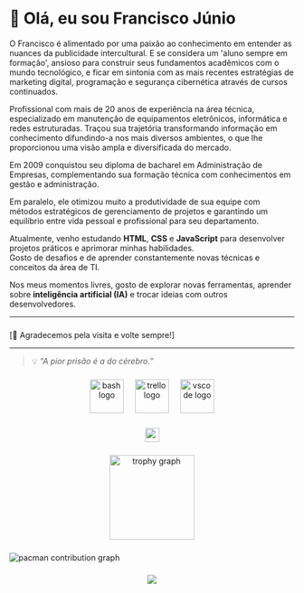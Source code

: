 # 👋 Olá, eu sou Francisco Júnio


O Francisco é alimentado por uma paixão ao conhecimento em entender as nuances da publicidade intercultural. E se considera um 'aluno sempre em formação', ansioso para construir seus fundamentos acadêmicos com o mundo tecnológico, e ficar em sintonia com as mais recentes estratégias de marketing digital, programação e segurança cibernética através de cursos continuados.


Profissional com mais de 20 anos de experiência na área técnica, especializado em manutenção de equipamentos eletrônicos, informática e redes estruturadas. Traçou sua trajetória transformando informação em conhecimento difundindo-a nos mais diversos ambientes, o que lhe proporcionou uma visão ampla e diversificada do mercado.

Em 2009 conquistou seu diploma de bacharel em Administração de Empresas, complementando sua formação técnica com conhecimentos em gestão e administração.

Em paralelo, ele otimizou muito a produtividade de sua equipe com métodos estratégicos de gerenciamento de projetos e garantindo um equilíbrio entre vida pessoal e profissional para seu departamento.

Atualmente, venho estudando **HTML**, **CSS** e **JavaScript** para desenvolver projetos práticos e aprimorar minhas habilidades.  
Gosto de desafios e de aprender constantemente novas técnicas e conceitos da área de TI.

Nos meus momentos livres, gosto de explorar novas ferramentas, aprender sobre **inteligência artificial (IA)** e trocar ideias com outros desenvolvedores.

---

###

[🔗 Agradecemos pela visita e volte sempre!]

---

> 💡 *“A pior prisão é a do cérebro.”*
###

<div align="center">
  <img src="https://cdn.jsdelivr.net/gh/devicons/devicon/icons/bash/bash-original.svg" height="60" alt="bash logo"  />
  <img width="12" />
  <img src="https://cdn.jsdelivr.net/gh/devicons/devicon/icons/trello/trello-plain.svg" height="60" alt="trello logo"  />
  <img width="12" />
  <img src="https://cdn.jsdelivr.net/gh/devicons/devicon/icons/vscode/vscode-original.svg" height="60" alt="vscode logo"  />
</div>

###

<div align="center">
  <a href="https://www.youtube.com/@ftvcanal06FTV" target="_blank">
    <img src="https://img.shields.io/static/v1?message=Youtube&logo=youtube&label=&color=FF0000&logoColor=white&labelColor=&style=for-the-badge" height="25" alt="youtube logo"  />
  </a>
</div>

###

<div align="center">
  <img src="https://github-profile-trophy.vercel.app?username=fjmagalhaes&theme=dracula&column=-1&row=1&margin-w=8&margin-h=8&no-bg=false&no-frame=false&order=4" height="150" alt="trophy graph"  />
</div>

###

<picture>
  <source media="(prefers-color-scheme: dark)" srcset="https://raw.githubusercontent.com/fjmagalhaes/fjmagalhaes/output/pacman-contribution-graph-dark.svg">
  <source media="(prefers-color-scheme: light)" srcset="https://raw.githubusercontent.com/fjmagalhaes/fjmagalhaes/output/pacman-contribution-graph.svg">
  <img alt="pacman contribution graph" src="https://raw.githubusercontent.com/fjmagalhaes/fjmagalhaes/output/pacman-contribution-graph.svg">
</picture>

###

<div align="center">
  <img src="https://visitor-badge.laobi.icu/badge?page_id=fjmagalhaes.fjmagalhaes&"  />
</div>

###
